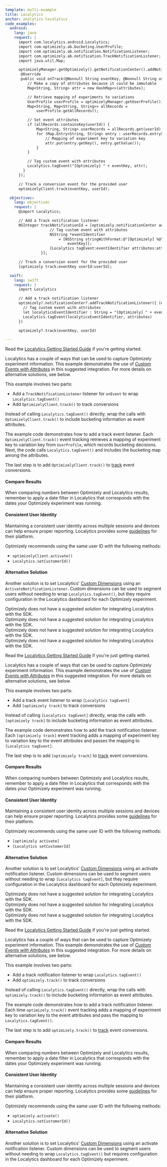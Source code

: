 ```yaml
---
template: multi-example
title: Localytics
anchor: analytics-localytics
code_examples:
  android:
    lang: java
    request: |
      import com.localytics.android.Localytics;
      import com.optimizely.ab.bucketing.UserProfile;
      import com.optimizely.ab.notification.NotificationListener;
      import com.optimizely.ab.notification.TrackNotificationListener;
      import java.util.Map;

      optimizelyManager.getOptimizely().getNotificationCenter().addNotificationListener(NotificationCenter.NotificationType.Track, new TrackNotificationListener() {
       @Override
       public void onTrack(@Nonnull String eventKey, @Nonnull String userId, @Nonnull Map<String, String> attributes, @Nonnull Map<String, ?> eventTags, @Nonnull LogEvent event) { 
          // Make a copy of attributes because it could be immutable
          Map<String, String> attr = new HashMap<>(attributes);

          // Retrieve mapping of experiments to variations
          UserProfile userProfile = optimizelyManager.getUserProfile();
          Map<String, Map<String, String>> allRecords =
              userProfile.getAllRecords();

          // Set event attributes
          if (allRecords.containsKey(userId)) {
              Map<String, String> userRecords = allRecords.get(userId);
              for (Map.Entry<String, String> entry : userRecords.entrySet()) {
                  // Mapping of experiment key to variation key
                  attr.put(entry.getKey(), entry.getValue());
              }
          }

          // Tag custom event with attributes
          Localytics.tagEvent("[Optimizely] " + eventKey, attr);
        }
      });

      // Track a conversion event for the provided user
      optimizelyClient.track(eventKey, userId);

  objectivec:
    lang: objectivec
    request: |
      @import Localytics;

      // Add a Track notification listener
      NSInteger trackNotificationId = [optimizely.notificationCenter addTrackNotificationListener:^(NSString * _Nonnull eventKey, NSString * _Nonnull userId, NSDictionary<NSString *,NSString *> * _Nonnull attributes, NSDictionary * _Nonnull eventTags, NSDictionary<NSString *,NSObject *> * _Nonnull event) {
                    // Tag custom event with attributes
                    NSString *eventIdentifier
                        = [NSString stringWithFormat:@"[Optimizely] %@",
                            eventKey]];
                    [Localytics tagEvent:eventIdentifier attributes:attributes];
                }];

      // Track a conversion event for the provided user
      [optimizely track:eventKey userId:userId];

  swift:
    lang: swift
    request: |
      import Localytics

      // Add a track notification listener
      optimizely?.notificationCenter?.addTrackNotificationListener({ (eventKey, userId, attributes, eventTags, event) in
        // Tag custom event with attributes
        let localyticsEventIdentifier : String = "[Optimizely] " + eventKey
        Localytics.tagEvent(localyticsEventIdentifier, attributes)
      })

      optimizely?.track(eventKey, userId)

---
```


<div class="hidden" data-language-content="language" data-language="android">
<div></div>

Read the [Localytics Getting Started Guide](http://docs.localytics.com/dev/android.html#android) if you're getting started.

Localytics has a couple of ways that can be used to capture Optimizely experiment information. This example demonstrates the use of [*Custom Events with Attributes*](https://docs.localytics.com/dashboard/analytics.html#events) in this suggested integration. For more details on alternative solutions, see below.

This example involves two parts:
- Add a `TrackNotificationListener` listener for `onEvent` to wrap `Localytics.tagEvent()`
- Add `OptimizelyClient.track()` to track conversions

Instead of calling `Localytics.tagEvent()` directly, wrap the calls with `OptimizelyClient.track()` to include bucketing information as event attributes.

The example code demonstrates how to add a track event listener. Each `OptimizelyClient.track()` event tracking retrieves a mapping of experiment key to variation key from `UserProfile`, which records bucketing decisions. Next, the code calls `Localytics.tagEvent()` and includes the bucketing map among the attributes.

The last step is to add `OptimizelyClient.track()` to [track](#tracking) event conversions.

#### Compare Results

When comparing numbers between Optimizely and Localytics results, remember to apply a date filter in Localytics that corresponds with the dates your Optimizely experiment was running. 

#### Consistent User Identity

Maintaining a consistent user identity across multiple sessions and devices can help ensure proper reporting. Localytics provides some [guidelines](https://docs.localytics.com/dev/android.html#identifying-users-android) for their platform.

Optimizely recommends using the same user ID with the following methods:
- `optimizelyClient.activate()`
- `Localytics.setCustomerId()`

#### Alternative Solution

Another solution is to set Localytics' [Custom Dimensions](https://docs.localytics.com/dashboard/analytics.html#dimensions-custom-dimensions) using an `ActivateNotificationListener`. Custom dimensions can be used to segment users without needing to wrap `Localytics.tagEvent()`, but they require configuration in the Localytics dashboard for each Optimizely experiment.
</div>


<div class="hidden visible" data-language-content="language" data-language="csharp">
<div class="unsupported">Optimizely does not have a suggested solution for integrating Localytics with the <span class="sdk-platform"></span> SDK.</div>
</div>


<div class="hidden visible" data-language-content="language" data-language="java">
<div class="unsupported">Optimizely does not have a suggested solution for integrating Localytics with the <span class="sdk-platform"></span> SDK.</div>
</div>


<div class="hidden visible" data-language-content="language" data-language="javascript">
<div class="unsupported">Optimizely does not have a suggested solution for integrating Localytics with the <span class="sdk-platform"></span> SDK.</div>
</div>


<div class="hidden visible" data-language-content="language" data-language="node">
<div class="unsupported">Optimizely does not have a suggested solution for integrating Localytics with the <span class="sdk-platform"></span> SDK.</div>
</div>


<div class="hidden" data-language-content="language" data-language="objectivec">
<div></div>

Read the [Localytics Getting Started Guide](http://docs.localytics.com/dev/ios.html#ios) if you're just getting started.

Localytics has a couple of ways that can be used to capture Optimizely experiment information. This example demonstrates the use of [*Custom Events with Attributes*](https://docs.localytics.com/dashboard/analytics.html#events) in this suggested integration. For more details on alternative solutions, see below.

This example involves two parts:
- Add a track event listener to wrap `[Localytics tagEvent]`
- Add `[optimizely track]` to track conversions

Instead of calling `[Localytics tagEvent]` directly, wrap the calls with `[optimizely track]` to include bucketing information as event attributes.

The example code demonstrates how to add the track notification listener. Each `[optimizely track]` event tracking adds a mapping of experiment key to variation key to the event attributes and passes the mapping to `[Localytics tagEvent]`.

The last step is to add `[optimizely track]` to [track](#tracking) event conversions.

#### Compare Results

When comparing numbers between Optimizely and Localytics results, remember to apply a date filter in Localytics that corresponds with the dates your Optimizely experiment was running. 

#### Consistent User Identity

Maintaining a consistent user identity across multiple sessions and devices can help ensure proper reporting. Localytics provides some [guidelines](https://docs.localytics.com/dev/ios.html#identifying-users-ios) for their platform.

Optimizely recommends using the same user ID with the following methods:
- `[optimizely activate]`
- `[Localytics setCustomerId]`

#### Alternative Solution

Another solution is to set Localytics' [Custom Dimensions](https://docs.localytics.com/dashboard/analytics.html#dimensions-custom-dimensions) using an activate notification listener. Custom dimensions can be used to segment users without needing to wrap `[Localytics tagEvent]`, but they require configuration in the Localytics dashboard for each Optimizely experiment.
</div>


<div class="hidden visible" data-language-content="language" data-language="php">
<div class="unsupported">Optimizely does not have a suggested solution for integrating Localytics with the <span class="sdk-platform"></span> SDK.</div>
</div>


<div class="hidden visible" data-language-content="language" data-language="python">
<div class="unsupported">Optimizely does not have a suggested solution for integrating Localytics with the <span class="sdk-platform"></span> SDK.</div>
</div>


<div class="hidden visible" data-language-content="language" data-language="ruby">
<div class="unsupported">Optimizely does not have a suggested solution for integrating Localytics with the <span class="sdk-platform"></span> SDK.</div>
</div>


<div class="hidden" data-language-content="language" data-language="swift">
<div></div>

Read the [Localytics Getting Started Guide](http://docs.localytics.com/dev/ios.html#ios) if you're just getting started.

Localytics has a couple of ways that can be used to capture Optimizely experiment information. This example demonstrates the use of [*Custom Events with Attributes*](https://docs.localytics.com/dashboard/analytics.html#events) in this suggested integration. For more details on alternative solutions, see below.

This example involves two parts:
- Add a track notification listener to wrap `Localytics.tagEvent()`
- Add `optimizely.track()` to track conversions

Instead of calling `Localytics.tagEvent()` directly, wrap the calls with `optimizely.track()` to include bucketing information as event attributes.

The example code demonstrates how to add a track notification listener. Each time `optimizely.track()` event tracking adds a mapping of experiment key to variation key to the event attributes and pass the mapping to `Localytics.tagEvent()`.

The last step is to add `optimizely.track()` to [track](#tracking) event conversions.

#### Compare Results

When comparing numbers between Optimizely and Localytics results, remember to apply a date filter in Localytics that corresponds with the dates your Optimizely experiment was running. 

#### Consistent User Identity

Maintaining a consistent user identity across multiple sessions and devices can help ensure proper reporting. Localytics provides some [guidelines](https://docs.localytics.com/dev/ios.html#identifying-users-ios) for their platform.

Optimizely recommends using the same user ID with the following methods:
- `optimizely.activate()`
- `Localytics.setCustomerId()`

#### Alternative Solution

Another solution is to set Localytics' [Custom Dimensions](https://docs.localytics.com/dashboard/analytics.html#dimensions-custom-dimensions) using an activate notification listener. Custom dimensions can be used to segment users without needing to wrap `Localytics.tagEvent()` but requires configuration in the Localytics dashboard for each Optimizely experiment.
</div>

<br>
